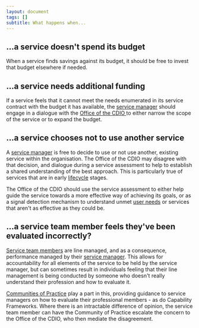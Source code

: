 ```yaml
---
layout: document
tags: []
subtitle: What happens when...
---
```


## ...a service doesn't spend its budget

When a service finds savings against its budget, it should be free to invest that budget elsewhere if needed.

## ...a service needs additional funding

If a service feels that it cannot meet the needs enumerated in its service contract with the budget it has available, the [service manager](/osom-guide/service-manager/) should engage in a dialogue with the [Office of the CDIO ](/osom-guide/office-of-the-cdio/) to either narrow the scope of the service or to expand the budget.

## ...a service chooses not to use another service

A [service manager](/osom-guide/service-manager/) is free to decide to use or not use another, existing service within the organisation. The Office of the CDIO may disagree with that decision, and dialogue during a service assessment to help to establish a shared understanding of the best approach. This is particularly true of services that are in early [lifecycle](/osom-guide/service-lifecycle/) stages.

The Office of the CDIO should use the service assessment to either help guide the service towards a more effective way of achieving its goals, or as a signal detection mechanism to understand unmet [user needs](/osom-guide/user-needs/) or services that aren't as effective as they could be.

## ...a service team member feels they've been evaluated incorrectly?

[Service team members](/osom-guide/service-team-members/) are line managed, and as a consequence, performance managed by their [service manager](/osom-guide/service-manager/). This allows for accountability for all elements of the service to be held by the service manager, but can sometimes result in individuals feeling that their line management is being conducted by someone who doesn't really understand their profession and how to evaluate it.

[Communities of Practice](/osom-guide/community-of-practice/) play a part in this, providing guidance to service managers on how to evaluate their professional members - as do Capability Frameworks. Where there is an intractable difference of opinion, the service team member can have the Community of Practice escalate the concern to the Office of the CDIO, who then mediate the disagreement.
